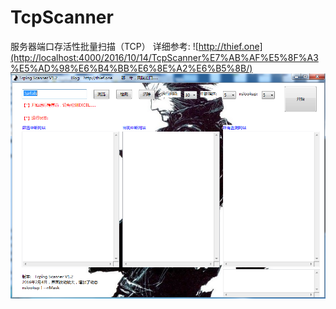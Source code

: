 # TcpScanner
服务器端口存活性批量扫描（TCP）
详细参考: ![http://thief.one](http://localhost:4000/2016/10/14/TcpScanner%E7%AB%AF%E5%8F%A3%E5%AD%98%E6%B4%BB%E6%8E%A2%E6%B5%8B/)
![](./jietu.png)



